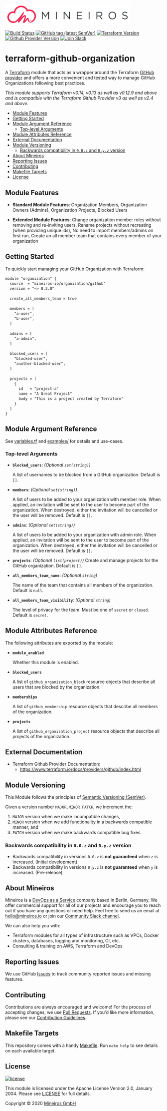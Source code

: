 [<img src="https://raw.githubusercontent.com/mineiros-io/brand/3bffd30e8bdbbde32c143e2650b2faa55f1df3ea/mineiros-primary-logo.svg" width="400"/>][homepage]

[![Build Status][badge-build]][build-status]
[![GitHub tag (latest SemVer)][badge-semver]][releases-github]
[![Terraform Version][badge-terraform]][releases-terraform]
[![Github Provider Version][badge-tf-gh]][releases-github-provider]
[![Join Slack][badge-slack]][slack]

# terraform-github-organization

A [Terraform] module that acts as a wrapper around the Terraform
[GitHub provider](https://www.terraform.io/docs/providers/github/index.html) and offers a more convenient and tested way
to manage GitHub Organizations following best practices.

*This module supports Terraform v0.14, v0.13 as well as v0.12.9 and above
and is compatible with the Terraform Github Provider v3 as well as v2.4 and above.*

- [Module Features](#module-features)
- [Getting Started](#getting-started)
- [Module Argument Reference](#module-argument-reference)
  - [Top-level Arguments](#top-level-arguments)
- [Module Attributes Reference](#module-attributes-reference)
- [External Documentation](#external-documentation)
- [Module Versioning](#module-versioning)
  - [Backwards compatibility in `0.0.z` and `0.y.z` version](#backwards-compatibility-in-00z-and-0yz-version)
- [About Mineiros](#about-mineiros)
- [Reporting Issues](#reporting-issues)
- [Contributing](#contributing)
- [Makefile Targets](#makefile-targets)
- [License](#license)

## Module Features

- **Standard Module Features**:
  Organization Members,
  Organization Owners (Admins),
  Organization Projects,
  Blocked Users

- **Extended Module Features**:
  Change organization member roles without removing and re-inviting users,
  Rename projects without recreating (when providing unique ids),
  No need to import members/admins on first run,
  Create an all member team that contains every member of your organization

## Getting Started

To quickly start managing your GitHub Organization with Terraform:

```hcl
module "organization" {
  source  = "mineiros-io/organization/github"
  version = "~> 0.3.0"

  create_all_members_team = true

  members = [
    "a-user",
    "b-user",
  ]

  admins = [
    "a-admin",
  ]

  blocked_users = [
    "blocked-user",
    "another-blocked-user",
  ]

  projects = [
    {
      id   = "project-a"
      name = "A Great Project"
      body = "This is a project created by Terraform"
    }
  ]
}
```

## Module Argument Reference

See [variables.tf] and [examples/] for details and use-cases.

### Top-level Arguments

- **`blocked_users`**: *(Optional `set(string)`)*

  A list of usernames to be blocked from a GitHub organization.
  Default is `[]`.

- **`members`**: *(Optional `set(string)`)*

  A list of users to be added to your organization with member role.
  When applied, an invitation will be sent to the user to become part of the organization.
  When destroyed, either the invitation will be cancelled or the user will be removed.
  Default is `[]`.

- **`admins`**: *(Optional `set(string)`)*

  A list of users to be added to your organization with admin role.
  When applied, an invitation will be sent to the user to become part of the organization.
  When destroyed, either the invitation will be cancelled or the user will be removed.
  Default is `[]`.

- **`projects`**: *(Optional `list(project)`)*
  Create and manage projects for the GitHub organization.
  Default is `[]`.

- **`all_members_team_name`**: *(Optional `string`)*

  The name of the team that contains all members of the organization.
  Default is `null`.

- **`all_members_team_visibility`**: *(Optional `string`)*

  The level of privacy for the team. Must be one of `secret` or `closed`.
  Default is `secret`.

## Module Attributes Reference

The following attributes are exported by the module:

- **`module_enabled`**

  Whether this module is enabled.

- **`blocked_users`**

  A list of `github_organization_block` resource objects
  that describe all users that are blocked by the organization.

- **`memberships`**

  A list of `github_membership` resource objects that describe
  all members of the organization.

- **`projects`**

  A list of `github_organization_project` resource objects that
  describe all projects of the organization.

## External Documentation

- Terraform Github Provider Documentation:
   - https://www.terraform.io/docs/providers/github/index.html

## Module Versioning

This Module follows the principles of [Semantic Versioning (SemVer)].

Given a version number `MAJOR.MINOR.PATCH`, we increment the:

1. `MAJOR` version when we make incompatible changes,
2. `MINOR` version when we add functionality in a backwards compatible manner, and
3. `PATCH` version when we make backwards compatible bug fixes.

### Backwards compatibility in `0.0.z` and `0.y.z` version

- Backwards compatibility in versions `0.0.z` is **not guaranteed** when `z` is increased. (Initial development)
- Backwards compatibility in versions `0.y.z` is **not guaranteed** when `y` is increased. (Pre-release)

## About Mineiros

Mineiros is a [DevOps as a Service][homepage] company based in Berlin, Germany.
We offer commercial support for all of our projects and encourage you to reach out
if you have any questions or need help. Feel free to send us an email at [hello@mineiros.io] or join our [Community Slack channel][slack].

We can also help you with:

- Terraform modules for all types of infrastructure such as VPCs, Docker clusters, databases, logging and monitoring, CI, etc.
- Consulting & training on AWS, Terraform and DevOps

## Reporting Issues

We use GitHub [Issues] to track community reported issues and missing features.

## Contributing

Contributions are always encouraged and welcome! For the process of accepting changes, we use
[Pull Requests]. If you'd like more information, please see our [Contribution Guidelines].

## Makefile Targets

This repository comes with a handy [Makefile].
Run `make help` to see details on each available target.

## License

[![license][badge-license]][apache20]

This module is licensed under the Apache License Version 2.0, January 2004.
Please see [LICENSE] for full details.

Copyright &copy; 2020 [Mineiros GmbH][homepage]

<!-- References -->

[homepage]: https://mineiros.io/?ref=terraform-github-organization
[hello@mineiros.io]: mailto:hello@mineiros.io

[badge-build]: https://github.com/mineiros-io/terraform-github-organization/workflows/CI/CD%20Pipeline/badge.svg
[badge-semver]: https://img.shields.io/github/v/tag/mineiros-io/terraform-github-organization.svg?label=latest&sort=semver
[badge-license]: https://img.shields.io/badge/license-Apache%202.0-brightgreen.svg
[badge-terraform]: https://img.shields.io/badge/terraform-0.14%20|%200.13%20|%200.12.20+-623CE4.svg?logo=terraform
[badge-slack]: https://img.shields.io/badge/slack-@mineiros--community-f32752.svg?logo=slack

[build-status]: https://github.com/mineiros-io/terraform-github-organization/actions
[releases-github]: https://github.com/mineiros-io/terraform-github-organization/releases

[badge-tf-gh]: https://img.shields.io/badge/GH-3%20and%202.4+-F8991D.svg?logo=terraform
[releases-github-provider]: https://github.com/terraform-providers/terraform-provider-github/releases

[releases-terraform]: https://github.com/hashicorp/terraform/releases
[apache20]: https://opensource.org/licenses/Apache-2.0
[slack]: https://join.slack.com/t/mineiros-community/shared_invite/zt-ehidestg-aLGoIENLVs6tvwJ11w9WGg

[Terraform]: https://www.terraform.io
[AWS]: https://aws.amazon.com/
[Semantic Versioning (SemVer)]: https://semver.org/

[examples/example/main.tf]: https://github.com/mineiros-io/terraform-github-organization/blob/master/examples/example/main.tf
[variables.tf]: https://github.com/mineiros-io/terraform-github-organization/blob/master/variables.tf
[examples/]: https://github.com/mineiros-io/terraform-github-organization/blob/master/examples
[Issues]: https://github.com/mineiros-io/terraform-github-organization/issues
[LICENSE]: https://github.com/mineiros-io/terraform-github-organization/blob/master/LICENSE
[Makefile]: https://github.com/mineiros-io/terraform-github-organization/blob/master/Makefile
[Pull Requests]: https://github.com/mineiros-io/terraform-github-organization/pulls
[Contribution Guidelines]: https://github.com/mineiros-io/terraform-github-organization/blob/master/CONTRIBUTING.md
